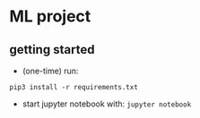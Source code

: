 # ML project

## getting started

* (one-time) run:
```
pip3 install -r requirements.txt
```

* start jupyter notebook with: `jupyter notebook`
